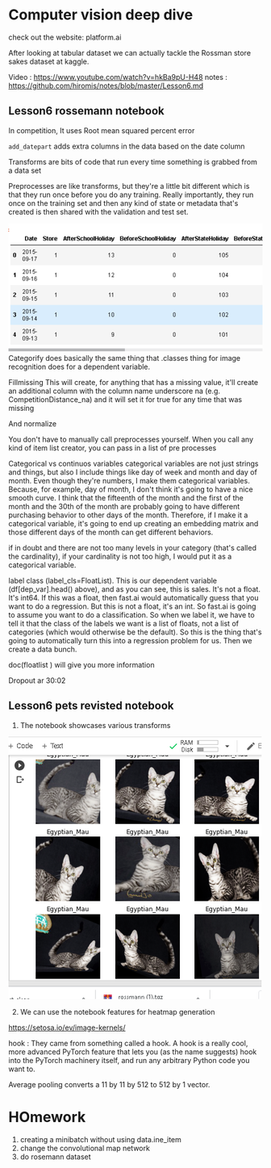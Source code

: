 # Computer vision deep dive

check out the website: platform.ai

After looking at tabular dataset we can actually tackle the Rossman store sakes dataset at kaggle.

Video : https://www.youtube.com/watch?v=hkBa9pU-H48
notes : https://github.com/hiromis/notes/blob/master/Lesson6.md

## Lesson6 rossemann notebook

In competition, It uses Root mean squared percent error

`add_datepart` adds extra columns in the data based on the date column

Transforms are bits of code that run every time something is grabbed from a data set 

 Preprocesses are like transforms, but they're a little bit different which is that they run once before you do any training. Really importantly, they run once on the training set and then any kind of state or metadata that's created is then shared with the validation and test set.

![](rosemann_cleaning.png)
Categorify does basically the same thing that .classes thing for image recognition does for a dependent variable. 

Fillmissing This will create, for anything that has a missing value, it'll create an additional column with the column name underscore na (e.g. CompetitionDistance_na) and it will set it for true for any time that was missing

And normalize

You don't have to manually call preprocesses yourself. When you call any kind of item list creator, you can pass in a list of pre processes

Categorical vs continuos variables
 categorical variables are not just strings and things, but also I include things like day of week and month and day of month. Even though they're numbers, I make them categorical variables. Because, for example, day of month, I don't think it's going to have a nice smooth curve. I think that the fifteenth of the month and the first of the month and the 30th of the month are probably going to have different purchasing behavior to other days of the month. Therefore, if I make it a categorical variable, it's going to end up creating an embedding matrix and those different days of the month can get different behaviors.

 if in doubt and there are not too many levels in your category (that's called the cardinality), if your cardinality is not too high, I would put it as a categorical variable. 

 label class (label_cls=FloatList). This is our dependent variable (df[dep_var].head() above), and as you can see, this is sales. It's not a float. It's int64. If this was a float, then fast.ai would automatically guess that you want to do a regression. But this is not a float, it's an int. So fast.ai is going to assume you want to do a classification. So when we label it, we have to tell it that the class of the labels we want is a list of floats, not a list of categories (which would otherwise be the default). So this is the thing that's going to automatically turn this into a regression problem for us. Then we create a data bunch.

 doc(floatlist ) will give you more information

 Dropout ar 30:02

## Lesson6 pets revisted notebook

1. The notebook showcases various transforms

![](cat.png)

2. We can use the notebook features for heatmap generation

https://setosa.io/ev/image-kernels/

hook : They came from something called a hook. A hook is a really cool, more advanced PyTorch feature that lets you (as the name suggests) hook into the PyTorch machinery itself, and run any arbitrary Python code you want to. 

Average pooling converts a 11 by 11 by 512 to 512 by 1 vector.

# HOmework 
1. creating a minibatch without using data.ine_item
2. change the convolutional map network
3. do rosemann dataset

